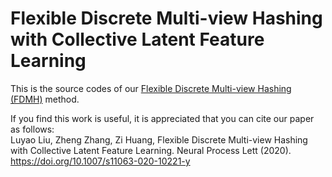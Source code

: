 # Flexible Discrete Multi-view Hashing with Collective Latent Feature Learning
This is the source codes of our [Flexible Discrete Multi-view Hashing (FDMH)](https://link.springer.com/article/10.1007%2Fs11063-020-10221-y) method.

If you find this work is useful, it is appreciated that you can cite our paper as follows:  
Luyao Liu, Zheng Zhang, Zi Huang, Flexible Discrete Multi-view Hashing with Collective Latent Feature Learning. Neural Process Lett (2020). https://doi.org/10.1007/s11063-020-10221-y
